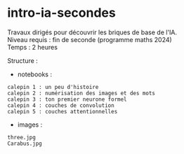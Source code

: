 # intro-ia-secondes

Travaux dirigés pour découvrir les briques de base de l'IA.  
Niveau requis : fin de seconde (programme maths 2024)  
Temps : 2 heures  

Structure :  

* notebooks :  
 
`calepin 1 : un peu d'histoire`  
`calepin 2 : numérisation des images et des mots`  
`calepin 3 : ton premier neurone formel`  
`calepin 4 : couches de convolution`  
`calepin 5 : couches attentionnelles`  
 
* images :  
  
`three.jpg`  
`Carabus.jpg`  
